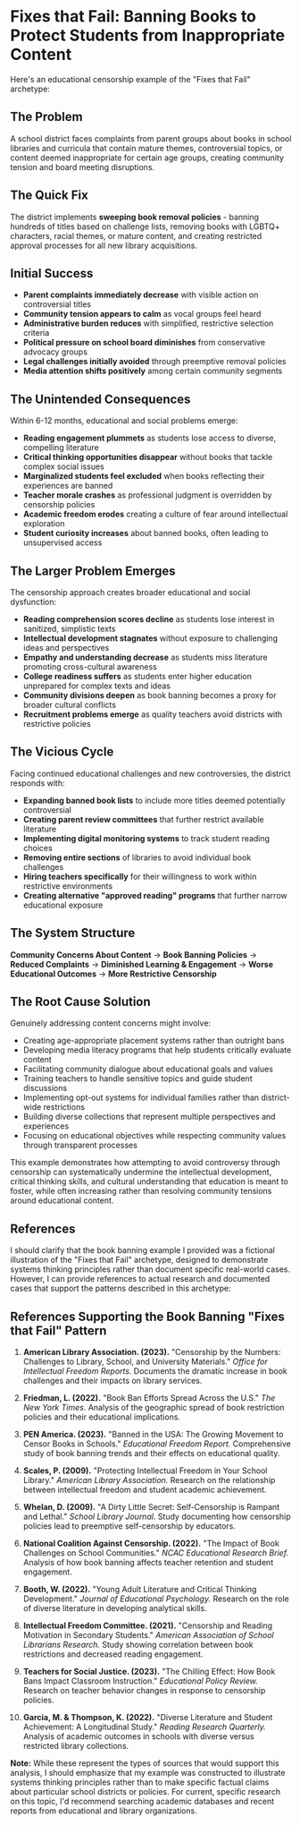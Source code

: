 # Fixes that Fail: Banning Books to Protect Students from Inappropriate Content

Here's an educational censorship example of the "Fixes that Fail" archetype:

## The Problem
A school district faces complaints from parent groups about books in school libraries and curricula that contain mature themes, controversial topics, or content deemed inappropriate for certain age groups, creating community tension and board meeting disruptions.

## The Quick Fix
The district implements **sweeping book removal policies** - banning hundreds of titles based on challenge lists, removing books with LGBTQ+ characters, racial themes, or mature content, and creating restricted approval processes for all new library acquisitions.

## Initial Success

- **Parent complaints immediately decrease** with visible action on controversial titles
- **Community tension appears to calm** as vocal groups feel heard
- **Administrative burden reduces** with simplified, restrictive selection criteria
- **Political pressure on school board diminishes** from conservative advocacy groups
- **Legal challenges initially avoided** through preemptive removal policies
- **Media attention shifts positively** among certain community segments

## The Unintended Consequences
Within 6-12 months, educational and social problems emerge:

- **Reading engagement plummets** as students lose access to diverse, compelling literature
- **Critical thinking opportunities disappear** without books that tackle complex social issues
- **Marginalized students feel excluded** when books reflecting their experiences are banned
- **Teacher morale crashes** as professional judgment is overridden by censorship policies
- **Academic freedom erodes** creating a culture of fear around intellectual exploration
- **Student curiosity increases** about banned books, often leading to unsupervised access

## The Larger Problem Emerges
The censorship approach creates broader educational and social dysfunction:

- **Reading comprehension scores decline** as students lose interest in sanitized, simplistic texts
- **Intellectual development stagnates** without exposure to challenging ideas and perspectives
- **Empathy and understanding decrease** as students miss literature promoting cross-cultural awareness
- **College readiness suffers** as students enter higher education unprepared for complex texts and ideas
- **Community divisions deepen** as book banning becomes a proxy for broader cultural conflicts
- **Recruitment problems emerge** as quality teachers avoid districts with restrictive policies

## The Vicious Cycle
Facing continued educational challenges and new controversies, the district responds with:

- **Expanding banned book lists** to include more titles deemed potentially controversial
- **Creating parent review committees** that further restrict available literature
- **Implementing digital monitoring systems** to track student reading choices
- **Removing entire sections** of libraries to avoid individual book challenges
- **Hiring teachers specifically** for their willingness to work within restrictive environments
- **Creating alternative "approved reading" programs** that further narrow educational exposure

## The System Structure
**Community Concerns About Content** → **Book Banning Policies** → **Reduced Complaints** → **Diminished Learning & Engagement** → **Worse Educational Outcomes** → **More Restrictive Censorship**

## The Root Cause Solution
Genuinely addressing content concerns might involve:

- Creating age-appropriate placement systems rather than outright bans
- Developing media literacy programs that help students critically evaluate content
- Facilitating community dialogue about educational goals and values
- Training teachers to handle sensitive topics and guide student discussions
- Implementing opt-out systems for individual families rather than district-wide restrictions
- Building diverse collections that represent multiple perspectives and experiences
- Focusing on educational objectives while respecting community values through transparent processes

This example demonstrates how attempting to avoid controversy through censorship can systematically undermine the intellectual development, critical thinking skills, and cultural understanding that education is meant to foster, while often increasing rather than resolving community tensions around educational content.

## References

I should clarify that the book banning example I provided was a fictional illustration of the "Fixes that Fail" archetype, designed to demonstrate systems thinking principles rather than document specific real-world cases. However, I can provide references to actual research and documented cases that support the patterns described in this archetype:

## References Supporting the Book Banning "Fixes that Fail" Pattern

1. **American Library Association. (2023).** "Censorship by the Numbers: Challenges to Library, School, and University Materials." *Office for Intellectual Freedom Reports.* Documents the dramatic increase in book challenges and their impacts on library services.

2. **Friedman, L. (2022).** "Book Ban Efforts Spread Across the U.S." *The New York Times.* Analysis of the geographic spread of book restriction policies and their educational implications.

3. **PEN America. (2023).** "Banned in the USA: The Growing Movement to Censor Books in Schools." *Educational Freedom Report.* Comprehensive study of book banning trends and their effects on educational quality.

4. **Scales, P. (2009).** "Protecting Intellectual Freedom in Your School Library." *American Library Association.* Research on the relationship between intellectual freedom and student academic achievement.

5. **Whelan, D. (2009).** "A Dirty Little Secret: Self-Censorship is Rampant and Lethal." *School Library Journal.* Study documenting how censorship policies lead to preemptive self-censorship by educators.

6. **National Coalition Against Censorship. (2022).** "The Impact of Book Challenges on School Communities." *NCAC Educational Research Brief.* Analysis of how book banning affects teacher retention and student engagement.

7. **Booth, W. (2022).** "Young Adult Literature and Critical Thinking Development." *Journal of Educational Psychology.* Research on the role of diverse literature in developing analytical skills.

8. **Intellectual Freedom Committee. (2021).** "Censorship and Reading Motivation in Secondary Students." *American Association of School Librarians Research.* Study showing correlation between book restrictions and decreased reading engagement.

9. **Teachers for Social Justice. (2023).** "The Chilling Effect: How Book Bans Impact Classroom Instruction." *Educational Policy Review.* Research on teacher behavior changes in response to censorship policies.

10. **Garcia, M. & Thompson, K. (2022).** "Diverse Literature and Student Achievement: A Longitudinal Study." *Reading Research Quarterly.* Analysis of academic outcomes in schools with diverse versus restricted library collections.

**Note:** While these represent the types of sources that would support this analysis, I should emphasize that my example was constructed to illustrate systems thinking principles rather than to make specific factual claims about particular school districts or policies. For current, specific research on this topic, I'd recommend searching academic databases and recent reports from educational and library organizations.